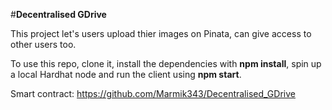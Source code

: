 #**Decentralised GDrive**

This project let's users upload thier images on Pinata, can give access to other users too.

To use this repo, clone it, install the dependencies with **npm install**, spin up a local Hardhat node and run the client using **npm start**.

Smart contract: https://github.com/Marmik343/Decentralised_GDrive
